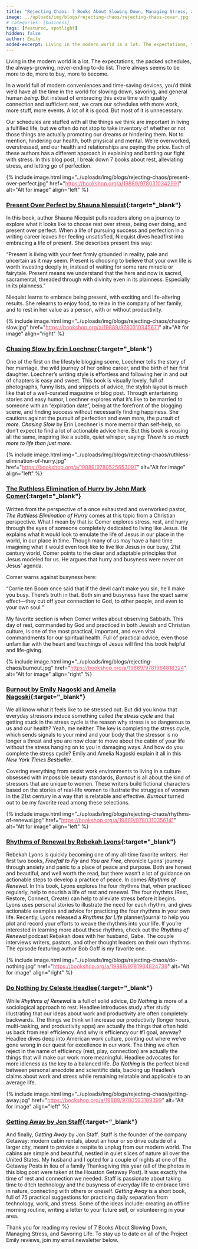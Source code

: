 ```yaml
---
title: "Rejecting Chaos: 7 Books About Slowing Down, Managing Stress, and Savoring Life"
image: ../uploads/img/blogs/rejecting-chaos/rejecting-chaos-cover.jpg
# categories: [business]
tags: [featured, spotlight]
hidden: false
author: Emily
added-excerpt: Living in the modern world is a lot. The expectations, the packed schedules, the always-growing, never-ending to-do list. There always seems to be more to do, more to buy, more to become. In a world full of modern conveniences and time-saving devices, you’d think we’d have all the time in the world for slowing down, savoring, and general human _being_. But instead of embracing this extra time with quality connection and sufficient rest, we cram our schedules with more work, more stuff, more events. A lot of it is good. But most of it is unnecessary.
---
```


<style> em {color: black;} p a {color: #f0506e;}</style>

Living in the modern world is a lot. The expectations, the packed schedules, the always-growing, never-ending to-do list. There always seems to be more to do, more to buy, more to become.

In a world full of modern conveniences and time-saving devices, you’d think we’d have all the time in the world for slowing down, savoring, and general human _being_. But instead of embracing this extra time with quality connection and sufficient rest, we cram our schedules with more work, more stuff, more events. A lot of it is good. But most of it is unnecessary.

Our schedules are stuffed with all the things we think are important in living a fulfilled life, but we often do not stop to take inventory of whether or not those things are actually promoting our dreams or hindering them. Not to mention, hindering our health, both physical and mental.
We’re overworked, overstressed, and our health and relationships are paying the price. Each of these authors has a different approach in explaining and battling our fight with stress. In this blog post, I break down 7 books about rest, alleviating stress, and letting go of perfection.

{% include image.html img="../uploads/img/blogs/rejecting-chaos/present-over-perfect.jpg" href="https://bookshop.org/a/19889/9780310342991" alt="Alt for image" align="left" %}

### [Present Over Perfect by Shauna Niequist](https://bookshop.org/a/19889/9780310342991){:target="\_blank"}

In this book, author Shauna Niequist pulls readers along on a journey to explore what it looks like to choose rest over stress, being over doing, and present over perfect. When a life of pursuing success and perfection in a writing career leaves her feeling unsatisfied, Niequist dives headfirst into embracing a life of present. She describes present this way:

“Present is living with your feet firmly grounded in reality, pale and uncertain as it may seem. Present is choosing to believe that your own life is worth investing deeply in, instead of waiting for some rare miracle or fairytale. Present means we understand that the here and now is sacred, sacramental, threaded through with divinity even in its plainness. Especially in its plainness.”

Niequist learns to embrace being present, with exciting and life-altering results. She relearns to enjoy food, to relax in the company of her family, and to rest in her value as a person, with or without productivity.

{% include image.html img="../uploads/img/blogs/rejecting-chaos/chasing-slow.jpg" href="https://bookshop.org/a/19889/9780310345671" alt="Alt for image" align="right" %}

### [Chasing Slow by Erin Loechner](https://bookshop.org/a/19889/9780310345671){:target="\_blank"}

One of the first on the lifestyle blogging scene, Loechner tells the story of her marriage, the wild journey of her online career, and the birth of her first daughter. Loechner’s writing style is effortless and following her in and out of chapters is easy and sweet. This book is visually lovely, full of photographs, funny lists, and snippets of advice, the stylish layout is much like that of a well-curated magazine or blog post. Through entertaining stories and easy humor, Loechner explores what it’s like to be married to someone with an “expiration date”, being at the forefront of the blogging scene, and finding success without necessarily finding happiness. She cautions against the pursuit of perfection and even more, the pursuit of _more_. _Chasing Slow_ by Erin Loechner is more memoir than self-help, so don’t expect to find a lot of actionable advice here. But this book is rousing all the same, inspiring like a subtle, quiet whisper, saying: _There is so much more to life than just more._

{% include image.html img="../uploads/img/blogs/rejecting-chaos/ruthless-elimination-of-hurry.jpg" href="https://bookshop.org/a/19889/9780525653097" alt="Alt for image" align="left" %}

### [The Ruthless Elimination of Hurry by John Mark Comer](https://bookshop.org/a/19889/9780525653097){:target="\_blank"}

Written from the perspective of a once exhausted and overworked pastor, _The Ruthless Elimination of Hurry_ comes at this topic from a Christian perspective. What I mean by that is: Comer explores stress, rest, and hurry through the eyes of someone completely dedicated to living like Jesus. He explains what it would look to emulate the life of Jesus in our place in the world, in our place in time. Though many of us may have a hard time imagining what it would even look like to live like Jesus in our busy, 21st century world, Comer points to the clear and adaptable principles that Jesus modeled for us. He argues that hurry and busyness were never on Jesus’ agenda.

Comer warns against busyness here:

“Corrie ten Boom once said that if the devil can’t make you sin, he’ll make you busy. There’s truth in that. Both sin and busyness have the exact same effect—they cut off your connection to God, to other people, and even to your own soul.”

My favorite section is when Comer writes about observing Sabbath. This day of rest, commanded by God and practiced in both Jewish and Christian culture, is one of the most practical, important, and even vital commandments for our spiritual health. Full of practical advice, even those unfamiliar with the heart and teachings of Jesus will find this book helpful and life-giving.

{% include image.html img="../uploads/img/blogs/rejecting-chaos/burnout.jpg" href="https://bookshop.org/a/19889/9781984818324" alt="Alt for image" align="right" %}

### [Burnout by Emily Nagoski and Amelia Nagoski](https://bookshop.org/a/19889/9781984818324){:target="\_blank"}

We all know what it feels like to be stressed out. But did you know that everyday stressors induce something called _the stress cycle_ and that getting stuck in the stress cycle is the reason why stress is so dangerous to us and our health? Yeah, me neither. The key is completing the stress cycle, which sends signals to your mind and your body that the stressor is no longer a threat and you are now clear to move about the cabin of your life without the stress hanging on to you in damaging ways. And how do you complete the stress cycle? Emily and Amelia Nagoski explain it all in this _New York Times Bestseller_.

Covering everything from sexist work environments to living in a culture obsessed with impossible beauty standards, _Burnout_ is all about the kind of stressors that are unique to women. These writers build fictional characters based on the stories of real-life women to illustrate the struggles of women in the 21st century in a way that is relatable and effective. _Burnout_ turned out to be my favorite read among these selections.

{% include image.html img="../uploads/img/blogs/rejecting-chaos/rhythms-of-renewal.jpg" href="https://bookshop.org/a/19889/9780310356141" alt="Alt for image" align="left" %}

### [Rhythms of Renewal by Rebekah Lyons](https://bookshop.org/a/19889/9780310356141){:target="\_blank"}

Rebekah Lyons is quickly becoming one of my all-time favorite writers. Her first two books, _Freefall to Fly_ and _You are Free_, chronicle Lyons’ journey through anxiety and panic to a place of peace and purpose. Both are honest and beautiful, and well worth the read, but there wasn’t a lot of guidance on actionable steps to develop a practice of peace. In comes _Rhythms of Renewal_. In this book, Lyons explores the four rhythms that, when practiced regularly, help to nourish a life of rest and renewal. The four rhythms (Rest, Restore, Connect, Create) can help to alleviate stress before it begins. Lyons uses personal stories to illustrate the need for each rhythm, and gives actionable examples and advice for practicing the four rhythms in your own life. Recently, Lyons released a _Rhythms for Life_ planner/journal to help you plot and record your efforts to weave the rhythms into your life. If you’re interested in learning more about these rhythms, check out the _Rhythms of Renewal_ podcast Rebakah does with her husband, Gabe. The couple interviews writers, pastors, and other thought leaders on their own rhythms. The episode featuring author Bob Goff is my favorite one.

{% include image.html img="../uploads/img/blogs/rejecting-chaos/do-nothing.jpg" href="https://bookshop.org/a/19889/9781984824738" alt="Alt for image" align="right" %}

### [Do Nothing by Celeste Headlee](https://bookshop.org/a/19889/9781984824738){:target="\_blank"}

While _Rhythms of Renewal_ is a full of solid advice, _Do Nothing_ is more of a sociological approach to rest. Headlee introduces study after study illustrating that our ideas about work and productivity are often completely backwards. The things we think will increase our productivity (longer hours, multi-tasking, and productivity apps) are actually the things that often hold us back from real efficiency. And why is efficiency our #1 goal, anyway? Headlee dives deep into American work culture, pointing out where we’ve gone wrong in our quest for excellence in our work. The thing we often reject in the name of efficiency (rest, play, connection) are actually the things that will make our work more meaningful. Headlee advocates for more idleness as the key to a balanced life. _Do Nothing_ is the perfect blend between personal anecdote and scientific data, backing up Headlee’s claims about work and stress while remaining relatable and applicable to an average life.

{% include image.html img="../uploads/img/blogs/rejecting-chaos/getting-away.jpg" href="https://bookshop.org/a/19889/9780593189399" alt="Alt for image" align="left" %}

### [Getting Away by Jon Staff](https://bookshop.org/a/19889/9780593189399){:target="\_blank"}

And finally, _Getting Away_ by Jon Staff. Staff is the founder of the company Getaway: modern cabin rentals, about an hour or so drive outside of a larger city, meant to provide a respite to unplug from our modern world. The cabins are simple and beautiful, nestled in quiet slices of nature all over the United States. My husband and I opted for a couple of nights at one of the Getaway Posts in lieu of a family Thanksgiving this year (all of the photos in this blog post were taken at the Houston Getaway Post). It was exactly the time of rest and connection we needed. Staff is passionate about taking time to ditch technology and the busyness of everyday life to embrace time in nature, connecting with others or oneself. _Getting Away_ is a short book, full of 75 practical suggestions for practicing daily separation from technology, work, and stress. Some of the ideas include: creating an offline morning routine, writing a letter to your future self, or volunteering in your area.

Thank you for reading my review of 7 Books About Slowing Down, Managing Stress, and Savoring Life. To stay up to date on all of the Project Emily reviews, join my email newsletter below.
